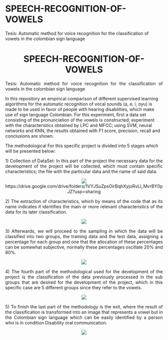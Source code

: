 # SPEECH-RECOGNITION-OF-VOWELS
Tesis: Automatic method for voice recognition for the classification of vowels in the colombian sign language
<h1 align="center"><B> SPEECH-RECOGNITION-OF-VOWELS</B></h1>
<p align="justify">
Tesis: Automatic method for voice recognition for the classification of vowels in the colombian sign language

In this repository an empirical comparison of different supervised learning algorithms for the automatic recognition of vocal sounds (a, e, i, oyu) is made to be used in favor of people with hearing disabilities, which make use of sign language Colombian. For this experiment, first a data set consisting of the pronunciation of the vowels is constructed; experiment with the characteristics obtained by LPC and MFCC; using SVM, neural networks and KNN, the results obtained with F1 score, precision, recall and conclusions are shown.
</p>

The methodological For this specific project is divided into 5 stages which will be presented below:
<p align="justify">
1) Collection of DataSet: In this part of the project the necessary data for the development of the project will be collected, which must contain specific characteristics; the file with the particular data and the name of said data.
</p>

<p align="center"><img src="https://goo.gl/3ZW8fC">
  https://drive.google.com/drive/folders/1VYJSuZpsOirBqhXyjoRvLl_MvrBY0pJZ?usp=sharing
</p>
<p align="justify"> 
2) The extraction of characteristics, which by means of the code that as its name indicates it identifies the main or more relevant      characteristics of the data for its later classification.
</p>

<p align="center"><img src="https://goo.gl/brNKtw"></p>

<p align="justify"> 
3) Afterwards, we will proceed to the sampling in which the data will be classified into two groups, the training data and the test data, assigning a percentage for each group and one that the allocation of these percentages can be somewhat subjective, normally these percentages oscillate 20% and 80%.
</p>

<p align="center"><img src="https://goo.gl/TYrhRY"></p>

<p align="justify">
 4) The fourth part of the methodological used for the development of the project is the classification of the data previously processed in the sub groups that are desired for the development of the project, which in this specific case are 5 different groups since they refer to the vowels.
</p>
<p align="center"><img src="https://goo.gl/nePP8H"></p>

<p align="justify">
 5) To finish the last part of the methodology is the exit, where the result of the classification is transformed into an image that represents a vowel but in the Colombian sign language which can be easily identified by a person who is in condition Disability oral communication.
</p>
<p align="center"><img src="https://goo.gl/CJvV96"></p>
